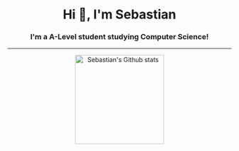 <h1 align="center">Hi 👋, I'm Sebastian</h1>
<h3 align="center">I'm a A-Level student studying Computer Science!</h3>

---
<div align="left">

<div align="center">
<img height=200 src=https://github-readme-stats.vercel.app/api?username=Thelegendseb&show_icons=true&theme=dark alt="Sebastian's Github stats" />
</div>
